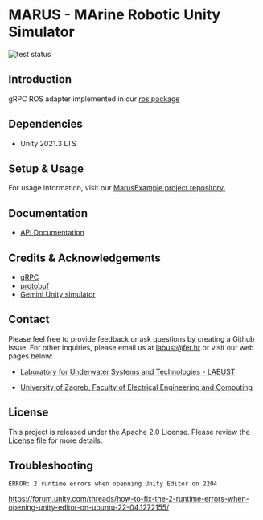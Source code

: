 # MARUS - MArine Robotic Unity Simulator

![test status](https://github.com/labust/LabustSim/actions/workflows/run_tests.yml/badge.svg?branch=dev)


## Introduction

gRPC ROS adapter implemented in our [ros package](https://github.com/MARUSimulator/grpc_ros_adapter)

## Dependencies

* Unity 2021.3 LTS


## Setup & Usage

For usage information, visit our [MarusExample project repository.](https://github.com/MARUSimulator/marus-example)


## Documentation
* [API Documentation](https://marusimulator.github.io/marus-api-documentation/api/index.html)

## Credits & Acknowledgements


* [gRPC](https://github.com/grpc/grpc)
* [protobuf](https://github.com/protocolbuffers/protobuf)
* [Gemini Unity simulator](https://github.com/Gemini-team/Gemini)


## Contact
Please feel free to provide feedback or ask questions by creating a Github issue. For other inquiries, please email us at labust@fer.hr or visit our web pages below:
* [Laboratory for Underwater Systems and Technologies - LABUST](https://labust.fer.hr/)

* [University of Zagreb, Faculty of Electrical Engineering and Computing](https://www.fer.unizg.hr/en)

## License
This project is released under the Apache 2.0 License. Please review the [License](https://github.com/MARUSimulator/marus-core/blob/dev/LICENSE) file for more details.

## Troubleshooting

`ERROR: 2 runtime errors when openning Unity Editor on 2204`

https://forum.unity.com/threads/how-to-fix-the-2-runtime-errors-when-opening-unity-editor-on-ubuntu-22-04.1272155/
